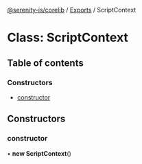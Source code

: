 [@serenity-is/corelib](../README.md) / [Exports](../modules.md) / ScriptContext

# Class: ScriptContext

## Table of contents

### Constructors

- [constructor](ScriptContext.md#constructor)

## Constructors

### constructor

• **new ScriptContext**()
